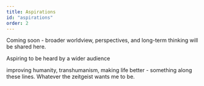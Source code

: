 ```yaml
---
title: Aspirations
id: "aspirations"
order: 2
---
```


Coming soon - broader worldview, perspectives, and long-term thinking will be shared here.

Aspiring to be heard by a wider audience

improving humanity, transhumanism, making life better - something along these lines. Whatever the zeitgeist wants me to be.